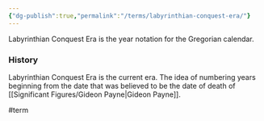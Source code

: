 ```yaml
---
{"dg-publish":true,"permalink":"/terms/labyrinthian-conquest-era/"}
---
```


Labyrinthian Conquest Era is the year notation for the Gregorian calendar.

### History

Labyrinthian Conquest Era is the current era. The idea of numbering years beginning from the date that was believed to be the date of death of [[Significant Figures/Gideon Payne\|Gideon Payne]].

#term 